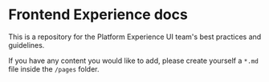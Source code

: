# Frontend Experience docs
This is a repository for the Platform Experience UI team's best practices and guidelines. 

If you have any content you would like to add, please create yourself a `*.md` file inside the `/pages` folder.
